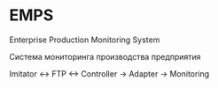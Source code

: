 # EMPS
Enterprise Production Monitoring System

Система мониторинга производства предприятия

Imitator <-> FTP <-> Controller -> Adapter -> Monitoring
